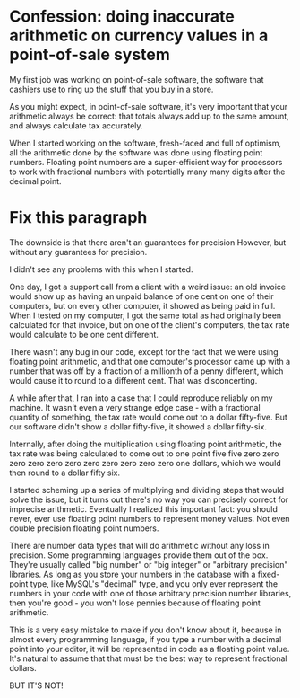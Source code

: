# Confession: doing inaccurate arithmetic on currency values in a point-of-sale system

My first job was working on point-of-sale software, the software that cashiers use to ring up the stuff that you buy in a store.

As you might expect, in point-of-sale software, it's very important that your arithmetic always be correct: that totals always add up to the same amount, and always calculate tax accurately.

When I started working on the software, fresh-faced and full of optimism, all the arithmetic done by the software was done using floating point numbers.  Floating point numbers are a super-efficient way for processors to work with fractional numbers with potentially many many digits after the decimal point.

# Fix this paragraph

The downside is that there aren't an guarantees for precision
However, but without any guarantees for precision.



I didn't see any problems with this when I started.

One day, I got a support call from a client with a weird issue: an old invoice would show up as having an unpaid balance of one cent on one of their computers, but on every other computer, it showed as being paid in full.  When I tested on my computer, I got the same total as had originally been calculated for that invoice, but on one of the client's computers, the tax rate would calculate to be one cent different.

There wasn't any bug in our code, except for the fact that we were using floating point arithmetic, and that one computer's processor came up with a number that was off by a fraction of a millionth of a penny different, which would cause it to round to a different cent.  That was disconcerting.

A while after that, I ran into a case that I could reproduce reliably on my machine.  It wasn't even a very strange edge case - with a fractional quantity of something, the tax rate would come out to a dollar fifty-five.  But our software didn't show a dollar fifty-five, it showed a dollar fifty-six.

Internally, after doing the multiplication using floating point arithmetic, the tax rate was being calculated to come out to one point five five zero zero zero zero zero zero zero zero zero zero zero one dollars, which we would then round to a dollar fifty six.

I started scheming up a series of multiplying and dividing steps that would solve the issue, but it turns out there's no way you can precisely correct for imprecise arithmetic.  Eventually I realized this important fact: you should never, ever use floating point numbers to represent money values.  Not even double precision floating point numbers.

There are number data types that will do arithmetic without any loss in precision.  Some programming languages provide them out of the box.  They're usually called "big number" or "big integer" or "arbitrary precision" libraries.  As long as you store your numbers in the database with a fixed-point type, like MySQL's "decimal" type, and you only ever represent the numbers in your code with one of those arbitrary precision number libraries, then you're good - you won't lose pennies because of floating point arithmetic.

This is a very easy mistake to make if you don't know about it, because in almost every programming language, if you type a number with a decimal point into your editor, it will be represented in code as a floating point value.  It's natural to assume that that must be the best way to represent fractional dollars.

BUT IT'S NOT!
